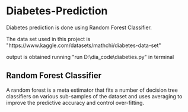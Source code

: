 # Diabetes-Prediction
<p>Diabetes prediction is done using Random Forest Classifier.</p>
<p>The data set used in this project is "https://www.kaggle.com/datasets/mathchi/diabetes-data-set"</p>
<p>output is obtained running "run D:\dia_code\diabeties.py" in terminal</p>

## Random Forest Classifier
<p>A random forest is a meta estimator that fits a number of decision tree classifiers on various sub-samples of the dataset and uses averaging to improve the predictive accuracy and control over-fitting.</p>
